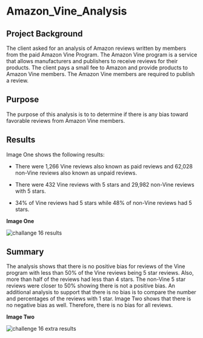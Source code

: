 # Amazon_Vine_Analysis
## Project Background

The client asked for an analysis of Amazon reviews written by members from the paid Amazon Vine Program. The Amazon Vine program is a service that allows manufacturers and publishers to receive reviews for their products. The client pays a small fee to Amazon and provide products to Amazon Vine members. The Amazon Vine members are required to publish a review.

## Purpose

The purpose of this analysis is to to determine if there is any bias toward favorable reviews from Amazon Vine members.

## Results

Image One shows the following results:

- There were 1,266 Vine reviews also known as paid reviews and 62,028 non-Vine reviews also known as unpaid reviews. 

- There were 432 Vine reviews with 5 stars and 29,982 non-Vine reviews with 5 stars. 

- 34% of Vine reviews had 5 stars while 48% of non-Vine reviews had 5 stars.

**Image One**

![challange 16 results](https://user-images.githubusercontent.com/78306719/120896529-9e5dd980-c5e7-11eb-8d2f-da4455c51ff9.PNG)

## Summary

The analysis shows that there is no positive bias for reviews of the Vine program with less than 50% of the Vine reviews being 5 star reviews. Also, more than half of the reviews had less than 4 stars. The non-Vine 5 star reviews were closer to 50% showing there is not a positive bias. An additional analysis to support that there is no bias  is to compare the number and percentages of the reviews with 1 star.  Image Two shows that there is no negative bias as well. Therefore, there is no bias for all reviews.

**Image Two**

![challenge 16 extra results](https://user-images.githubusercontent.com/78306719/120896536-a453ba80-c5e7-11eb-959d-645ec567756a.PNG)











